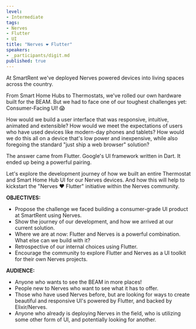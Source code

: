 ```yaml
---
level:
- Intermediate
tags:
- Nerves
- Flutter
- UI
title: "Nerves ❤️ Flutter"
speakers:
- _participants/digit.md
published: true
---
```

At SmartRent we've deployed Nerves powered devices into living spaces across the country.

From Smart Home Hubs to Thermostats, we've rolled our own hardware built for the BEAM. But we had to face one of our toughest challenges yet:
Consumer-Facing UI! 😱

How would we build a user interface that was responsive, intuitive, animated and extensible?
How would we meet the expectations of users who have used devices like modern-day phones and tablets?
How would we do this all on a device that's low power and inexpensive, while also foregoing the standard "just ship a web browser" solution?

The answer came from Flutter. Google's UI framework written in Dart. It ended up being a powerful pairing.

Let's explore the development journey of how we built an entire Thermostat and Smart Home Hub UI for our Nerves devices. And how this will help to kickstart the "Nerves ❤️ Flutter" initiative within the Nerves community.

**OBJECTIVES:**
- Propose the challenge we faced building a consumer-grade UI product at SmartRent using Nerves.
- Show the journey of our development, and how we arrived at our current solution.
- Where we are at now: Flutter and Nerves is a powerful combination. What else can we build with it?
- Retrospective of our internal choices using Flutter.
- Encourage the community to explore Flutter and Nerves as a UI toolkit for their own Nerves projects.

**AUDIENCE:**
* Anyone who wants to see the BEAM in more places!
* People new to Nerves who want to see what it has to offer.
* Those who have used Nerves before, but are looking for ways to create beautiful and responsive UI's powered by Flutter, and backed by Elixir/Nerves.
* Anyone who already is deploying Nerves in the field, who is utilizing some other form of UI, and potentially looking for another.
